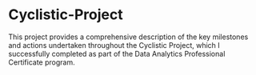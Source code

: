 # Cyclistic-Project
This project provides a comprehensive description of the key milestones and actions undertaken throughout the Cyclistic Project, which I successfully completed as part of the Data Analytics Professional Certificate program.

